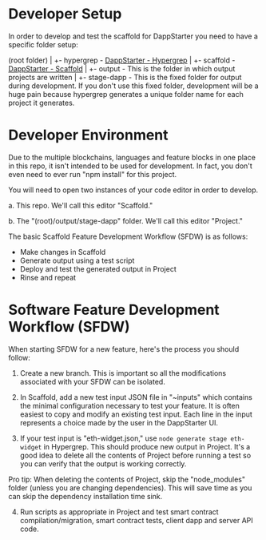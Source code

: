 # Developer Setup

In order to develop and test the scaffold for DappStarter you need to have a specific folder setup:

(root folder)
   |
   +- hypergrep - [DappStarter - Hypergrep](https://github.com/trycrypto/dappstarter-hypergrep)
   |
   +- scaffold  - [DappStarter - Scaffold](https://github.com/trycrypto/dappstarter-scaffold)
   |
   +- output - This is the folder in which output projects are written
        |
        +- stage-dapp - This is the fixed folder for output during development.
                        If you don't use this fixed folder, development will be
                        a huge pain because hypergrep generates a unique folder
                        name for each project it generates.

# Developer Environment

Due to the multiple blockchains, languages and feature blocks in one place in this repo, it isn't intended to be used for development. In fact, you don't even need to ever run "npm install" for this project.

You will need to open two instances of your code editor in order to develop.

   a. This repo. We'll call this editor "Scaffold."

   b. The "(root)/output/stage-dapp" folder. We'll call this editor "Project."

   The basic Scaffold Feature Development Workflow (SFDW) is as follows:

   - Make changes in Scaffold
   - Generate output using a test script
   - Deploy and test the generated output in Project
   - Rinse and repeat

# Software Feature Development Workflow (SFDW)

When starting SFDW for a new feature, here's the process you should follow:

1) Create a new branch. This is important so all the modifications associated with your SFDW can be isolated.

2) In Scaffold, add a new test input JSON file in "~inputs" which contains the minimal configuration necessary to test your feature. It is often easiest to copy and modify an existing test input. Each line in the input represents a choice made by the user in the DappStarter UI.

3) If your test input is "eth-widget.json," use `node generate stage eth-widget` in Hypergrep. This should produce new output in Project. It's a good idea to delete all the contents of Project before running a test so you can verify that the output is working correctly.

Pro tip: When deleting the contents of Project, skip the "node_modules" folder (unless you are changing dependencies). This will save time as you can skip the dependency installation time sink.

4) Run scripts as appropriate in Project and test smart contract compilation/migration, smart contract tests, client dapp and server API code.
